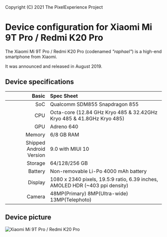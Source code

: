 Copyright (C) 2021 The PixelExperience Project

Device configuration for Xiaomi Mi 9T Pro / Redmi K20 Pro
=========================================

The Xiaomi Mi 9T Pro / Redmi K20 Pro (codenamed _"raphael"_) is a high-end smartphone from Xiaomi.

It was announced and released in August 2019.

## Device specifications

Basic   | Spec Sheet
-------:|:-------------------------
SoC     | Qualcomm SDM855 Snapdragon 855
CPU     | Octa-core (12.84 GHz Kryo 485 & 32.42GHz Kryo 485 & 41.8GHz Kryo 485)
GPU     | Adreno 640
Memory  | 6/8 GB RAM
Shipped Android Version | 9.0 with MIUI 10
Storage | 64/128/256 GB
Battery | Non-removable Li-Po 4000 mAh battery
Display | 1080 x 2340 pixels, 19.5:9 ratio, 6.39 inches, AMOLED HDR (~403 ppi density)
Camera  | 48MP(Primary) 8MP(Ultra-wide) 13MP(Telephoto)

## Device picture

![Xiaomi Mi 9T Pro / Redmi K20 Pro](https://img.ibxk.com.br/2019/06/03/03161907490271.jpg)
